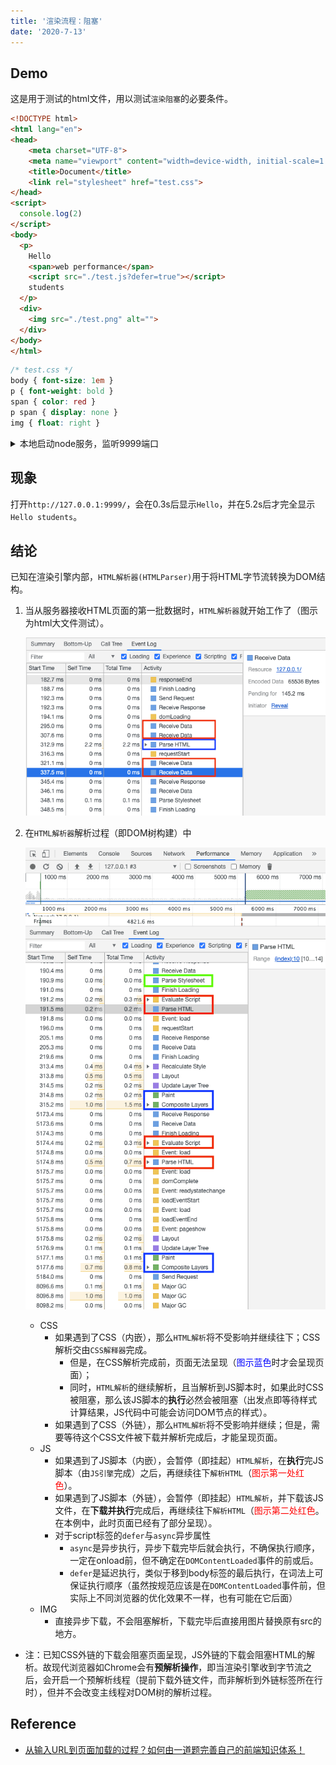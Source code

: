 ```yaml
---
title: '渲染流程：阻塞'
date: '2020-7-13'
---
```


## Demo

这是用于测试的html文件，用以测试`渲染阻塞`的必要条件。

```html
<!DOCTYPE html>
<html lang="en">
<head>
    <meta charset="UTF-8">
    <meta name="viewport" content="width=device-width, initial-scale=1.0">
    <title>Document</title>
    <link rel="stylesheet" href="test.css">
</head>
<script>
  console.log(2)
</script>
<body>
  <p>
    Hello
    <span>web performance</span>
    <script src="./test.js?defer=true"></script>
    students
  </p>
  <div>
    <img src="./test.png" alt="">
  </div>
</body>
</html>
```

```css
/* test.css */
body { font-size: 1em }
p { font-weight: bold }
span { color: red }
p span { display: none }
img { float: right }
```

<details>
<summary>本地启动node服务，监听9999端口</summary>

```js
var http = require('http');
var URL = require('url');
var fs = require('fs');

var server = http.createServer(function (req, res) {
  if (req.method != 'GET') {
    return res.end('send me a get request\n');
  } else {
    var url = URL.parse(req.url, true);
    var params = url.query;
    console.log(url);
    if (url.pathname === '/index.html' || url.pathname === '/') {
      res.writeHead(200, {'Content-Type': 'text/html'});
      fs.createReadStream('index.html').pipe(res);
    } else if (url.pathname === '/test.css') {
      res.writeHead(200, {'Content-Type': 'text/css'});
      if (params.defer) {
        setTimeout(function(){fs.createReadStream('test.css').pipe(res)}, 5000);
      } else {
        fs.createReadStream('test.css').pipe(res);
      }
    } else if (url.pathname === '/test.js') {
      res.writeHead(200, {'Content-Type': 'application/javascript'});
      if (params.defer) {
        setTimeout(function(){fs.createReadStream('test.js').pipe(res)}, 5000);
      } else {
        fs.createReadStream('test.js').pipe(res);
      }
    } else if (url.pathname === '/test.png') {
      res.writeHead(200, {'Content-Type': 'image/png'});
      fs.createReadStream('test.png').pipe(res);
    }
  }
});
server.listen(9999);
console.log('sever start');
```

</details>

## 现象

打开`http://127.0.0.1:9999/`，会在0.3s后显示`Hello`，并在5.2s后才完全显示`Hello students`。

## 结论

已知在渲染引擎内部，`HTML解析器(HTMLParser)`用于将HTML字节流转换为DOM结构。

1. 当从服务器接收HTML页面的第一批数据时，`HTML解析器`就开始工作了（图示为html大文件测试）。

    ![browser-event-log-html大文件测试](../../../.imgs/browser-event-log-big-html.png)

2. 在`HTML解析器`解析过程（即DOM树构建）中

    ![browser-event-log-dom-parse](../../../.imgs/browser-event-log-dom-parse.png)

    - CSS
      - 如果遇到了CSS（内嵌），那么`HTML解析`将不受影响并继续往下；CSS解析交由`CSS解释器`完成。
          - 但是，在CSS解析完成前，页面无法呈现（<font color="blue">图示蓝色</font>时才会呈现页面）；
          - 同时，`HTML解析`的继续解析，且当解析到JS脚本时，如果此时CSS被阻塞，那么该JS脚本的**执行**必然会被阻塞（出发点即等待样式计算结果，JS代码中可能会访问DOM节点的样式）。
      - 如果遇到了CSS（外链），那么`HTML解析`将不受影响并继续；但是，需要等待这个CSS文件被下载并解析完成后，才能呈现页面。
    - JS
      - 如果遇到了JS脚本（内嵌），会暂停（即挂起）`HTML解析`，在**执行**完JS脚本（由`JS引擎`完成）之后，再继续往下`解析HTML`（<font color="red">图示第一处红色</font>）。
      - 如果遇到了JS脚本（外链），会暂停（即挂起）`HTML解析`，并下载该JS文件，在**下载并执行**完成后，再继续往下`解析HTML`（<font color="red">图示第二处红色</font>。在本例中，此时页面已经有了部分呈现）。
      - 对于script标签的`defer`与`async`异步属性
        - `async`是异步执行，异步下载完毕后就会执行，不确保执行顺序，一定在onload前，但不确定在`DOMContentLoaded`事件的前或后。
        - `defer`是延迟执行，类似于移到body标签的最后执行，在词法上可保证执行顺序（虽然按规范应该是在`DOMContentLoaded`事件前，但实际上不同浏览器的优化效果不一样，也有可能在它后面）
    - IMG
      - 直接异步下载，不会阻塞解析，下载完毕后直接用图片替换原有src的地方。

- 注：已知CSS外链的下载会阻塞页面呈现，JS外链的下载会阻塞HTML的解析。故现代浏览器如Chrome会有**预解析操作**，即当渲染引擎收到字节流之后，会开启一个预解析线程（提前下载外链文件，而非解析到外链标签所在行时），但并不会改变主线程对DOM树的解析过程。

## Reference

- [从输入URL到页面加载的过程？如何由一道题完善自己的前端知识体系！](https://juejin.im/post/5aa5cb846fb9a028e25d2fb1)
